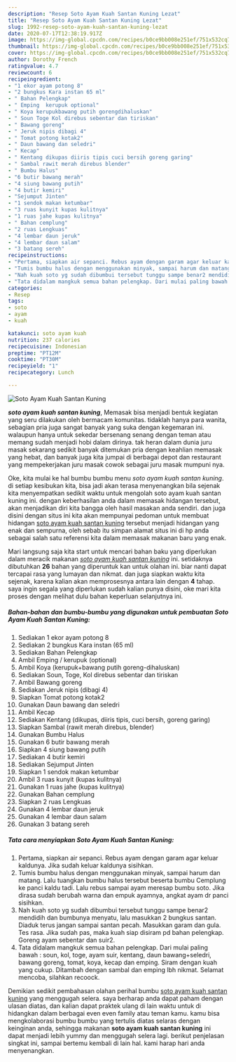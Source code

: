 ```yaml
---
description: "Resep Soto Ayam Kuah Santan Kuning Lezat"
title: "Resep Soto Ayam Kuah Santan Kuning Lezat"
slug: 1992-resep-soto-ayam-kuah-santan-kuning-lezat
date: 2020-07-17T12:38:19.917Z
image: https://img-global.cpcdn.com/recipes/b0ce9bb008e251ef/751x532cq70/soto-ayam-kuah-santan-kuning-foto-resep-utama.jpg
thumbnail: https://img-global.cpcdn.com/recipes/b0ce9bb008e251ef/751x532cq70/soto-ayam-kuah-santan-kuning-foto-resep-utama.jpg
cover: https://img-global.cpcdn.com/recipes/b0ce9bb008e251ef/751x532cq70/soto-ayam-kuah-santan-kuning-foto-resep-utama.jpg
author: Dorothy French
ratingvalue: 4.7
reviewcount: 6
recipeingredient:
- "1 ekor ayam potong 8"
- "2 bungkus Kara instan 65 ml"
- " Bahan Pelengkap"
- " Emping  kerupuk optional"
- " Koya kerupukbawang putih gorengdihaluskan"
- " Soun Toge Kol direbus sebentar dan tiriskan"
- " Bawang goreng"
- " Jeruk nipis dibagi 4"
- " Tomat potong kotak2"
- " Daun bawang dan seledri"
- " Kecap"
- " Kentang dikupas diiris tipis cuci bersih goreng garing"
- " Sambal rawit merah direbus blender"
- " Bumbu Halus"
- "6 butir bawang merah"
- "4 siung bawang putih"
- "4 butir kemiri"
- "Sejumput Jinten"
- "1 sendok makan ketumbar"
- "3 ruas kunyit kupas kulitnya"
- "1 ruas jahe kupas kulitnya"
- " Bahan cemplung"
- "2 ruas Lengkuas"
- "4 lembar daun jeruk"
- "4 lembar daun salam"
- "3 batang sereh"
recipeinstructions:
- "Pertama, siapkan air sepanci. Rebus ayam dengan garam agar keluar kaldunya. Jika sudah keluar kaldunya sisihkan."
- "Tumis bumbu halus dengan menggunakan minyak, sampai harum dan matang. Lalu tuangkan bumbu halus tersebut beserta bumbu Cemplung ke panci kaldu tadi. Lalu rebus sampai ayam meresap bumbu soto. Jika dirasa sudah berubah warna dan empuk ayamnya, angkat ayam dr panci sisihkan."
- "Nah kuah soto yg sudah dibumbui tersebut tunggu sampe benar2 mendidih dan bumbunya menyatu, lalu masukkan 2 bungkus santan. Diaduk terus jangan sampai santan pecah. Masukkan garam dan gula. Tes rasa. Jika sudah pas, maka kuah siap disiram pd bahan pelengkap. Goreng ayam sebentar dan suir2."
- "Tata didalam mangkuk semua bahan pelengkap. Dari mulai paling bawah : soun, kol, toge, ayam suir, kentang, daun bawang+seledri, bawang goreng, tomat, koya, kecap dan emping. Siram dengan kuah yang cukup. Ditambah dengan sambal dan emping lbh nikmat. Selamat mencoba, silahkan recoock."
categories:
- Resep
tags:
- soto
- ayam
- kuah

katakunci: soto ayam kuah 
nutrition: 237 calories
recipecuisine: Indonesian
preptime: "PT12M"
cooktime: "PT30M"
recipeyield: "1"
recipecategory: Lunch

---
```



![Soto Ayam Kuah Santan Kuning](https://img-global.cpcdn.com/recipes/b0ce9bb008e251ef/751x532cq70/soto-ayam-kuah-santan-kuning-foto-resep-utama.jpg)

<b><i>soto ayam kuah santan kuning</i></b>, Memasak bisa menjadi bentuk kegiatan yang seru dilakukan oleh bermacam komunitas. tidaklah hanya para wanita, sebagian pria juga sangat banyak yang suka dengan kegemaran ini. walaupun hanya untuk sekedar bersenang senang dengan teman atau memang sudah menjadi hobi dalam dirinya. tak heran dalam dunia juru masak sekarang sedikit banyak ditemukan pria dengan keahlian memasak yang hebat, dan banyak juga kita jumpai di berbagai depot dan restaurant yang mempekerjakan juru masak cowok sebagai juru masak mumpuni nya.

Oke, kita mulai ke hal bumbu bumbu menu <i>soto ayam kuah santan kuning</i>. di setiap kesibukan kita, bisa jadi akan terasa menyenangkan bila sejenak kita menyempatkan sedikit waktu untuk mengolah soto ayam kuah santan kuning ini. dengan keberhasilan anda dalam memasak hidangan tersebut, akan menjadikan diri kita bangga oleh hasil masakan anda sendiri. dan juga disini dengan situs ini kita akan mempunyai pedoman untuk membuat hidangan <u>soto ayam kuah santan kuning</u> tersebut menjadi hidangan yang enak dan sempurna, oleh sebab itu simpan alamat situs ini di hp anda sebagai salah satu referensi kita dalam memasak makanan baru yang enak.




Mari langsung saja kita start untuk mencari bahan baku yang diperlukan dalam meracik makanan <u><i>soto ayam kuah santan kuning</i></u> ini. setidaknya dibutuhkan <b>26</b> bahan yang diperuntuk kan untuk olahan ini. biar nanti dapat tercapai rasa yang lumayan dan nikmat. dan juga siapkan waktu kita sejenak, karena kalian akan memprosesnya antara lain dengan <b>4</b> tahap. saya ingin segala yang diperlukan sudah kalian punya disini, oke mari kita proses dengan melihat dulu bahan keperluan selanjutnya ini.

<!--inarticleads1-->

##### Bahan-bahan dan bumbu-bumbu yang digunakan untuk pembuatan Soto Ayam Kuah Santan Kuning:

1. Sediakan 1 ekor ayam potong 8
1. Sediakan 2 bungkus Kara instan (65 ml)
1. Sediakan  Bahan Pelengkap
1. Ambil  Emping / kerupuk (optional)
1. Ambil  Koya (kerupuk+bawang putih goreng-dihaluskan)
1. Sediakan  Soun, Toge, Kol direbus sebentar dan tiriskan
1. Ambil  Bawang goreng
1. Sediakan  Jeruk nipis (dibagi 4)
1. Siapkan  Tomat potong kotak2
1. Gunakan  Daun bawang dan seledri
1. Ambil  Kecap
1. Sediakan  Kentang (dikupas, diiris tipis, cuci bersih, goreng garing)
1. Siapkan  Sambal (rawit merah direbus, blender)
1. Gunakan  Bumbu Halus
1. Gunakan 6 butir bawang merah
1. Siapkan 4 siung bawang putih
1. Sediakan 4 butir kemiri
1. Sediakan Sejumput Jinten
1. Siapkan 1 sendok makan ketumbar
1. Ambil 3 ruas kunyit (kupas kulitnya)
1. Gunakan 1 ruas jahe (kupas kulitnya)
1. Gunakan  Bahan cemplung
1. Siapkan 2 ruas Lengkuas
1. Gunakan 4 lembar daun jeruk
1. Gunakan 4 lembar daun salam
1. Gunakan 3 batang sereh




<!--inarticleads2-->

##### Tata cara menyiapkan Soto Ayam Kuah Santan Kuning:

1. Pertama, siapkan air sepanci. Rebus ayam dengan garam agar keluar kaldunya. Jika sudah keluar kaldunya sisihkan.
1. Tumis bumbu halus dengan menggunakan minyak, sampai harum dan matang. Lalu tuangkan bumbu halus tersebut beserta bumbu Cemplung ke panci kaldu tadi. Lalu rebus sampai ayam meresap bumbu soto. Jika dirasa sudah berubah warna dan empuk ayamnya, angkat ayam dr panci sisihkan.
1. Nah kuah soto yg sudah dibumbui tersebut tunggu sampe benar2 mendidih dan bumbunya menyatu, lalu masukkan 2 bungkus santan. Diaduk terus jangan sampai santan pecah. Masukkan garam dan gula. Tes rasa. Jika sudah pas, maka kuah siap disiram pd bahan pelengkap. Goreng ayam sebentar dan suir2.
1. Tata didalam mangkuk semua bahan pelengkap. Dari mulai paling bawah : soun, kol, toge, ayam suir, kentang, daun bawang+seledri, bawang goreng, tomat, koya, kecap dan emping. Siram dengan kuah yang cukup. Ditambah dengan sambal dan emping lbh nikmat. Selamat mencoba, silahkan recoock.




Demikian sedikit pembahasan olahan perihal bumbu <u>soto ayam kuah santan kuning</u> yang menggugah selera. saya berharap anda dapat paham dengan ulasan diatas, dan kalian dapat praktek ulang di lain waktu untuk di hidangkan dalam berbagai even even family atau teman kamu. kamu bisa mengkolaborasi bumbu bumbu yang tertulis diatas selaras dengan keinginan anda, sehingga makanan <b>soto ayam kuah santan kuning</b> ini dapat menjadi lebih yummy dan menggugah selera lagi. berikut penjelasan singkat ini, sampai bertemu kembali di lain hal. kami harap hari anda menyenangkan.
